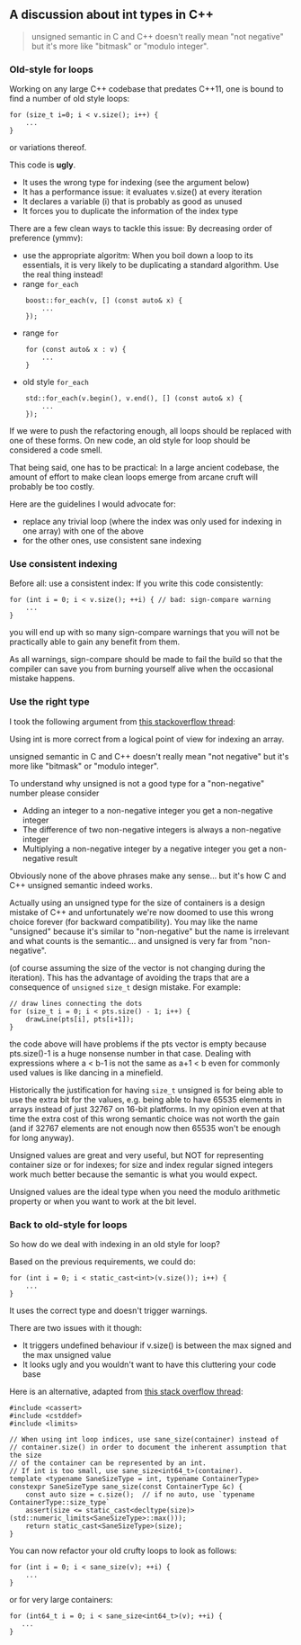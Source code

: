 ## A discussion about int types in C++

> unsigned semantic in C and C++ doesn't really mean "not negative" but it's more like "bitmask" or "modulo integer".

### Old-style for loops

Working on any large C++ codebase that predates C++11, one is bound to find a number of old style loops:

    for (size_t i=0; i < v.size(); i++) {
        ...
    }

or variations thereof.

This code is **ugly**.
- It uses the wrong type for indexing (see the argument below)
- It has a performance issue: it evaluates v.size() at every iteration
- It declares a variable (i) that is probably as good as unused
- It forces you to duplicate the information of the index type

There are a few clean ways to tackle this issue:
By decreasing order of preference (ymmv):

- use the appropriate algoritm:
  When you boil down a loop to its essentials, it is very likely to be duplicating a standard algorithm. Use the real thing instead!
- range `for_each`<br/>
```
    boost::for_each(v, [] (const auto& x) {
        ...
    });
```
- range `for`<br/>
```
    for (const auto& x : v) {
        ...
    }
```
- old style `for_each`<br/>
```
    std::for_each(v.begin(), v.end(), [] (const auto& x) {
        ...
    });
```
If we were to push the refactoring enough, all loops should be replaced with one of these forms. On new code, an old style for loop should be considered a code smell.

That being said, one has to be practical:
In a large ancient codebase, the amount of effort to make clean loops emerge from arcane cruft will probably be too costly.

Here are the guidelines I would advocate for:
- replace any trivial loop (where the index was only used for indexing in one array) with one of the above
- for the other ones, use consistent sane indexing

### Use consistent indexing

Before all: use a consistent index:
If you write this code consistently:

    for (int i = 0; i < v.size(); ++i) { // bad: sign-compare warning
        ...
    }

you will end up with so many sign-compare warnings that you will not be practically able to gain any benefit from them.

As all warnings, sign-compare should be made to fail the build so that the compiler can save you from burning yourself alive when the occasional mistake happens.

### Use the right type

I took the following argument from [this stackoverflow thread](http://stackoverflow.com/questions/7488837/why-is-int-rather-than-unsigned-int-used-for-c-and-c-for-loops):

Using int is more correct from a logical point of view for indexing an array.

unsigned semantic in C and C++ doesn't really mean "not negative" but it's more like "bitmask" or "modulo integer".

To understand why unsigned is not a good type for a "non-negative" number please consider
- Adding an integer to a non-negative integer you get a non-negative integer
- The difference of two non-negative integers is always a non-negative integer
- Multiplying a non-negative integer by a negative integer you get a non-negative result

Obviously none of the above phrases make any sense... but it's how C and C++ unsigned semantic indeed works.

Actually using an unsigned type for the size of containers is a design mistake of C++ and unfortunately we're now doomed to use this wrong choice forever (for backward compatibility). You may like the name "unsigned" because it's similar to "non-negative" but the name is irrelevant and what counts is the semantic... and unsigned is very far from "non-negative".

(of course assuming the size of the vector is not changing during the iteration). This has the advantage of avoiding the traps that are a consequence of `unsigned` `size_t` design mistake. For example:

    // draw lines connecting the dots
    for (size_t i = 0; i < pts.size() - 1; i++) {
        drawLine(pts[i], pts[i+1]);
    }

the code above will have problems if the pts vector is empty because pts.size()-1 is a huge nonsense number in that case. Dealing with expressions where a < b-1 is not the same as a+1 < b even for commonly used values is like dancing in a minefield.

Historically the justification for having `size_t` unsigned is for being able to use the extra bit for the values, e.g. being able to have 65535 elements in arrays instead of just 32767 on 16-bit platforms. In my opinion even at that time the extra cost of this wrong semantic choice was not worth the gain (and if 32767 elements are not enough now then 65535 won't be enough for long anyway).

Unsigned values are great and very useful, but NOT for representing container size or for indexes; for size and index regular signed integers work much better because the semantic is what you would expect.

Unsigned values are the ideal type when you need the modulo arithmetic property or when you want to work at the bit level.

### Back to old-style for loops

So how do we deal with indexing in an old style for loop?

Based on the previous requirements, we could do:

    for (int i = 0; i < static_cast<int>(v.size()); i++) {
        ...
    }

It uses the correct type and doesn't trigger warnings.

There are two issues with it though:
- It triggers undefined behaviour if v.size() is between the max signed and the max unsigned value
- It looks ugly and you wouldn't want to have this cluttering your code base

Here is an alternative, adapted from [this stack overflow thread](http://stackoverflow.com/questions/7443222/how-do-i-deal-with-signed-unsigned-mismatch-warnings-c4018):

    #include <cassert>
    #include <cstddef>
    #include <limits>

    // When using int loop indices, use sane_size(container) instead of
    // container.size() in order to document the inherent assumption that the size
    // of the container can be represented by an int.
    // If int is too small, use sane_size<int64_t>(container).
    template <typename SaneSizeType = int, typename ContainerType>
    constexpr SaneSizeType sane_size(const ContainerType &c) {
        const auto size = c.size();  // if no auto, use `typename ContainerType::size_type`
        assert(size <= static_cast<decltype(size)>(std::numeric_limits<SaneSizeType>::max()));
        return static_cast<SaneSizeType>(size);
    }

You can now refactor your old crufty loops to look as follows:

    for (int i = 0; i < sane_size(v); ++i) {
        ...
    }

or for very large containers:

    for (int64_t i = 0; i < sane_size<int64_t>(v); ++i) {
       ...
    }
